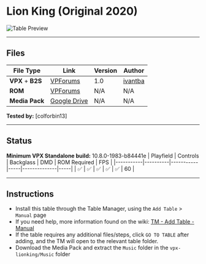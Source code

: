 ﻿# Lion King (Original 2020)

![Table Preview](../../images/vpx-lionking-preview.png)

---

## Files
| File Type | Link | Version | Author | 
|-----------|--------|----------|--------------|
| **VPX** + **B2S** | [VPForums](https://www.vpforums.org/index.php?app=downloads&showfile=14798) | 1.0 | [ivantba](https://www.vpforums.org/index.php?showuser=123858) |
| **ROM** | [VPForums](https://www.vpforums.org/index.php?app=downloads&showfile=792) | N/A | N/A |
| **Media Pack** | [Google Drive](https://drive.google.com/open?id=1TaRSU6HJldplLmSY-c2HL17bUtevAKuh) | N/A | N/A |

**Tested by:** [colforbin13]

---

## Status 
**Minimum VPX Standalone build:** 10.8.0-1983-b84441e
| Playfield | Controls | Backglass | DMD | ROM Required | FPS | 
|-----------|----------|-----------|-----|--------------|-----|
| :white_check_mark: | :white_check_mark: | :white_check_mark: | :white_check_mark: | :white_check_mark: | 60 |

---

## Instructions

- Install this table through the Table Manager, using the `Add Table` > `Manual` page
- If you need help, more information found on the wiki: [TM - Add Table - Manual](https://github.com/LegendsUnchained/vpx-standalone-alp4k/wiki/%5B04%5D-%F0%9F%A7%A1-TM-%E2%80%90-Other-Features#add-table---manual)
- If the table requires any additional files/steps, click `GO TO TABLE` after adding, and the TM will open to the relevant table folder.
- Download the Media Pack and extract the `Music` folder in the `vpx-lionking/Music` folder

